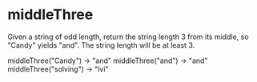 # middleThree

Given a string of odd length, return the string length 3 from its middle, so "Candy" yields "and". The string length will be at least 3.


middleThree("Candy") → "and"
middleThree("and") → "and"
middleThree("solving") → "lvi"